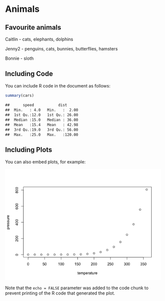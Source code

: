 Animals
================

## Favourite animals

Caitlin - cats, elephants, dolphins

Jenny2 - penguins, cats, bunnies, butterflies, hamsters

Bonnie - sloth

## Including Code

You can include R code in the document as follows:

``` r
summary(cars)
```

    ##      speed           dist       
    ##  Min.   : 4.0   Min.   :  2.00  
    ##  1st Qu.:12.0   1st Qu.: 26.00  
    ##  Median :15.0   Median : 36.00  
    ##  Mean   :15.4   Mean   : 42.98  
    ##  3rd Qu.:19.0   3rd Qu.: 56.00  
    ##  Max.   :25.0   Max.   :120.00

## Including Plots

You can also embed plots, for example:

![](animals_files/figure-gfm/pressure-1.png)<!-- -->

Note that the `echo = FALSE` parameter was added to the code chunk to
prevent printing of the R code that generated the plot.
